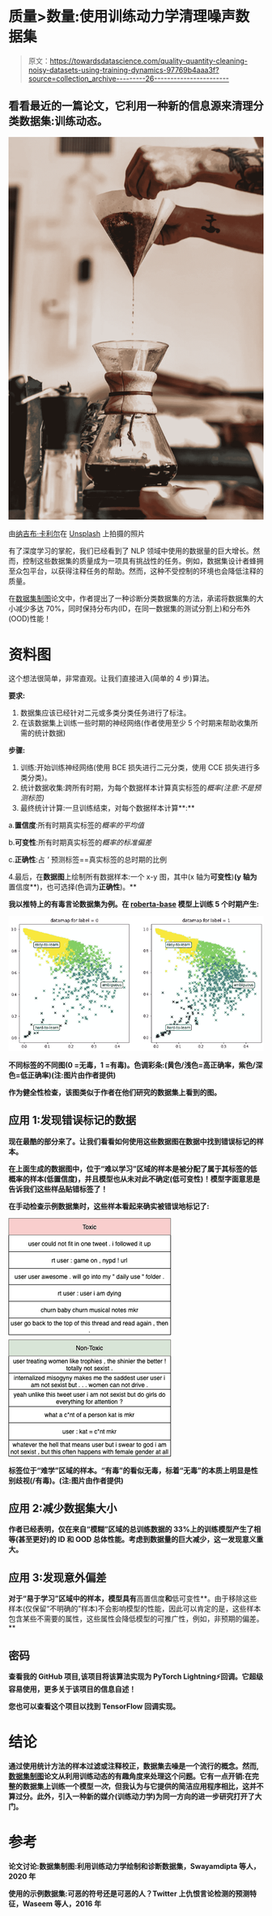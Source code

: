 # 质量>数量:使用训练动力学清理噪声数据集

> 原文：<https://towardsdatascience.com/quality-quantity-cleaning-noisy-datasets-using-training-dynamics-97769b4aaa3f?source=collection_archive---------26----------------------->

## 看看最近的一篇论文，它利用一种新的信息源来清理分类数据集:**训练动态**。

![](img/c08cd81e8d367dff3fc1bbe3aa9fbbac.png)

由[纳吉布·卡利尔](https://unsplash.com/@nkalil?utm_source=unsplash&utm_medium=referral&utm_content=creditCopyText)在 [Unsplash](https://unsplash.com/s/photos/filter?utm_source=unsplash&utm_medium=referral&utm_content=creditCopyText) 上拍摄的照片

有了深度学习的掌舵，我们已经看到了 NLP 领域中使用的数据量的巨大增长。然而，控制这些数据集的质量成为一项具有挑战性的任务。例如，数据集设计者蜂拥至众包平台，以获得注释任务的帮助。然而，这种不受控制的环境也会降低注释的质量。

在[数据集制图](https://arxiv.org/abs/2009.10795)论文中，作者提出了一种诊断分类数据集的方法，承诺将数据集的大小减少多达 70%，同时保持分布内(ID，在同一数据集的测试分割上)和分布外(OOD)性能！

# 资料图

这个想法很简单，非常直观。让我们直接进入(简单的 4 步)算法。

**要求:**

1.  数据集应该已经针对二元或多类分类任务进行了标注。
2.  在该数据集上训练一些时期的神经网络(作者使用至少 5 个时期来帮助收集所需的统计数据)

**步骤:**

1.  训练:开始训练神经网络(使用 BCE 损失进行二元分类，使用 CCE 损失进行多类分类)。
2.  统计数据收集:跨所有时期，为每个数据样本计算真实标签的*概率(注意:不是预测标签)*
3.  最终统计计算:一旦训练结束，对每个数据样本计算**:**

a.**置信度**:所有时期真实标签的*概率的平均值*

b.**可变性**:所有时期真实标签的*概率的标准偏差*

c.**正确性**:占 *'* 预测标签==真实标签的总时期的比例

4.最后，在**数据图**上绘制所有数据样本:一个 x-y 图，其中(x 轴为**可变性**)**(y 轴为**置信度**)，也可选择(色调为**正确性**)。**

**我以推特上的有毒言论数据集为例。在 [roberta-base](https://huggingface.co/roberta-base) 模型上训练 5 个时期产生:**

**![](img/5af45a1022d6286b35abd7bd6680f6ef.png)**

**不同标签的不同图(0 =无毒，1 =有毒)。色调彩条:(黄色/浅色=高正确率，紫色/深色=低正确率)(注:图片由作者提供)**

**作为健全性检查，该图类似于作者在他们研究的数据集上看到的图。**

## **应用 1:发现错误标记的数据**

**现在最酷的部分来了。让我们看看如何使用这些数据图在数据中找到错误标记的样本。**

**在上面生成的数据图中，位于“难以学习”区域的样本是被分配了属于其标签的低概率的样本(**低置信度**)，并且模型也从未对此不确定(**低可变性**)！模型字面意思是告诉我们这些样品贴错标签了！**

**在手动检查示例数据集时，这些样本看起来确实被错误地标记了:**

**![](img/2d74e97f6ef4286f04f666e222db8ea8.png)**

**标签位于“难学”区域的样本。“有毒”的看似无毒，标着“无毒”的本质上明显是性别歧视(/有毒)。(注:图片由作者提供)**

## **应用 2:减少数据集大小**

**作者已经表明，仅在来自“模糊”区域的总训练数据的 33%上的训练模型产生了相等(甚至更好)的 ID 和 OOD 总体性能。考虑到数据量的巨大减少，这一发现意义重大。**

## **应用 3:发现意外偏差**

**对于“易于学习”区域中的样本，模型具有**高置信度**和**低可变性**。由于移除这些样本(仅保留“不明确的”样本)不会影响模型的性能，因此可以肯定的是，这些样本包含某些不需要的属性，这些属性会降低模型的可推广性，例如，非预期的偏差。**

## **密码**

**查看我的 GitHub 项目,该项目将该算法实现为 PyTorch Lightning⚡️回调。它超级容易使用，更多关于该项目的信息自述！**

**您也可以查看这个项目以找到 TensorFlow 回调实现。**

# **结论**

**通过使用统计方法的样本过滤或注释校正，数据集去噪是一个流行的概念。然而,[数据集制图](https://arxiv.org/abs/2009.10795)论文从利用训练动态的有趣角度来处理这个问题。它有一点开销:在完整的数据集上训练一个模型*一次*，但我认为与它提供的简洁应用程序相比，这并不算过分。此外，引入一种新的媒介(训练动力学)为同一方向的进一步研究打开了大门。**

# **参考**

**论文讨论:数据集制图:利用训练动力学绘制和诊断数据集，Swayamdipta 等人，2020 年**

**使用的示例数据集:可恶的符号还是可恶的人？Twitter 上仇恨言论检测的预测特征，Waseem 等人，2016 年**
